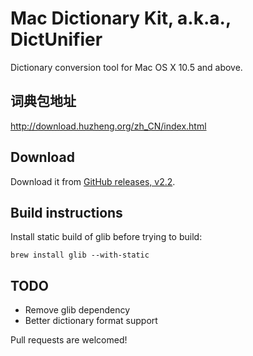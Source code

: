 # Mac Dictionary Kit, a.k.a., DictUnifier

Dictionary conversion tool for Mac OS X 10.5 and above.

## 词典包地址
http://download.huzheng.org/zh_CN/index.html

## Download

Download it from [GitHub releases, v2.2](https://github.com/isee15/mac-dictionary-kit/releases/download/v2.2/DictUnifier.zip).

## Build instructions

Install static build of glib before trying to build:

    brew install glib --with-static

## TODO

- Remove glib dependency
- Better dictionary format support

Pull requests are welcomed!
